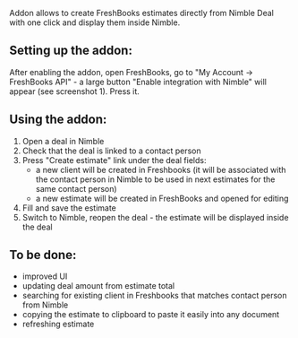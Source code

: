 Addon allows to create FreshBooks estimates directly from Nimble Deal with one click and display them inside Nimble.

Setting up the addon:
---------------------
After enabling the addon, open FreshBooks, go to "My Account -> FreshBooks API" - a large button "Enable integration with Nimble" will appear (see screenshot 1). Press it.

Using the addon:
----------------
1. Open a deal in Nimble
2. Check that the deal is linked to a contact person
3. Press "Create estimate" link under the deal fields:
   * a new client will be created in Freshbooks (it will be associated with the contact person in Nimble to be used in next estimates for the same contact person)
   * a new estimate will be created in FreshBooks and opened for editing
4. Fill and save the estimate
5. Switch to Nimble, reopen the deal - the estimate will be displayed inside the deal
  
To be done:
-----------
* improved UI
* updating deal amount from estimate total
* searching for existing client in Freshbooks that matches contact person from Nimble
* copying the estimate to clipboard to paste it easily into any document
* refreshing estimate

